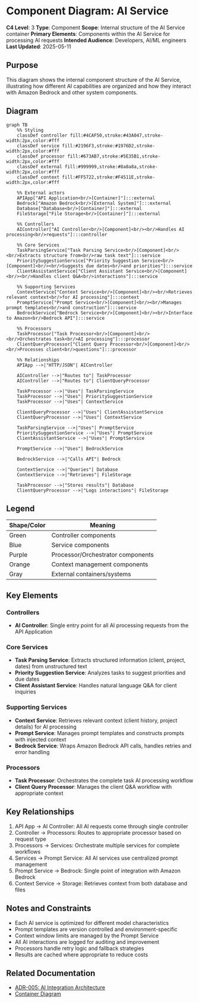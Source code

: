 # Component Diagram: AI Service

**C4 Level**: 3
**Type**: Component
**Scope**: Internal structure of the AI Service container
**Primary Elements**: Components within the AI Service for processing AI requests
**Intended Audience**: Developers, AI/ML engineers
**Last Updated**: 2025-05-11

## Purpose

This diagram shows the internal component structure of the AI Service, illustrating how different AI capabilities are organized and how they interact with Amazon Bedrock and other system components.

## Diagram

```mermaid
graph TB
    %% Styling
    classDef controller fill:#4CAF50,stroke:#43A047,stroke-width:2px,color:#fff
    classDef service fill:#2196F3,stroke:#1976D2,stroke-width:2px,color:#fff
    classDef processor fill:#673AB7,stroke:#5E35B1,stroke-width:2px,color:#fff
    classDef external fill:#999999,stroke:#8a8a8a,stroke-width:2px,color:#fff
    classDef context fill:#FF5722,stroke:#F4511E,stroke-width:2px,color:#fff

    %% External actors
    APIApp["API Application<br/>[Container]"]:::external
    Bedrock["Amazon Bedrock<br/>[External System]"]:::external
    Database["Database<br/>[Container]"]:::external
    FileStorage["File Storage<br/>[Container]"]:::external

    %% Controllers
    AIController["AI Controller<br/>[Component]<br/><br/>Handles AI processing<br/>requests"]:::controller

    %% Core Services
    TaskParsingService["Task Parsing Service<br/>[Component]<br/><br/>Extracts structure from<br/>raw task text"]:::service
    PrioritySuggestionService["Priority Suggestion Service<br/>[Component]<br/><br/>Suggests due dates<br/>and priorities"]:::service
    ClientAssistantService["Client Assistant Service<br/>[Component]<br/><br/>Handles client Q&A<br/>interactions"]:::service

    %% Supporting Services
    ContextService["Context Service<br/>[Component]<br/><br/>Retrieves relevant context<br/>for AI processing"]:::context
    PromptService["Prompt Service<br/>[Component]<br/><br/>Manages prompt templates<br/>and construction"]:::service
    BedrockService["Bedrock Service<br/>[Component]<br/><br/>Interface to Amazon<br/>Bedrock API"]:::service

    %% Processors
    TaskProcessor["Task Processor<br/>[Component]<br/><br/>Orchestrates task<br/>AI processing"]:::processor
    ClientQueryProcessor["Client Query Processor<br/>[Component]<br/><br/>Processes client<br/>questions"]:::processor

    %% Relationships
    APIApp -->|"HTTP/JSON"| AIController

    AIController -->|"Routes to"| TaskProcessor
    AIController -->|"Routes to"| ClientQueryProcessor

    TaskProcessor -->|"Uses"| TaskParsingService
    TaskProcessor -->|"Uses"| PrioritySuggestionService
    TaskProcessor -->|"Uses"| ContextService

    ClientQueryProcessor -->|"Uses"| ClientAssistantService
    ClientQueryProcessor -->|"Uses"| ContextService

    TaskParsingService -->|"Uses"| PromptService
    PrioritySuggestionService -->|"Uses"| PromptService
    ClientAssistantService -->|"Uses"| PromptService

    PromptService -->|"Uses"| BedrockService

    BedrockService -->|"Calls API"| Bedrock

    ContextService -->|"Queries"| Database
    ContextService -->|"Retrieves"| FileStorage

    TaskProcessor -->|"Stores results"| Database
    ClientQueryProcessor -->|"Logs interactions"| FileStorage
```

## Legend

| Shape/Color | Meaning                           |
| ----------- | --------------------------------- |
| Green       | Controller components             |
| Blue        | Service components                |
| Purple      | Processor/Orchestrator components |
| Orange      | Context management components     |
| Gray        | External containers/systems       |

## Key Elements

### Controllers

- **AI Controller**: Single entry point for all AI processing requests from the API Application

### Core Services

- **Task Parsing Service**: Extracts structured information (client, project, dates) from unstructured text
- **Priority Suggestion Service**: Analyzes tasks to suggest priorities and due dates
- **Client Assistant Service**: Handles natural language Q&A for client inquiries

### Supporting Services

- **Context Service**: Retrieves relevant context (client history, project details) for AI processing
- **Prompt Service**: Manages prompt templates and constructs prompts with injected context
- **Bedrock Service**: Wraps Amazon Bedrock API calls, handles retries and error handling

### Processors

- **Task Processor**: Orchestrates the complete task AI processing workflow
- **Client Query Processor**: Manages the client Q&A workflow with appropriate context

## Key Relationships

1. API App → AI Controller: All AI requests come through single controller
1. Controller → Processors: Routes to appropriate processor based on request type
1. Processors → Services: Orchestrate multiple services for complete workflows
1. Services → Prompt Service: All AI services use centralized prompt management
1. Prompt Service → Bedrock: Single point of integration with Amazon Bedrock
1. Context Service → Storage: Retrieves context from both database and files

## Notes and Constraints

- Each AI service is optimized for different model characteristics
- Prompt templates are version controlled and environment-specific
- Context window limits are managed by the Prompt Service
- All AI interactions are logged for auditing and improvement
- Processors handle retry logic and fallback strategies
- Results are cached where appropriate to reduce costs

## Related Documentation

- [ADR-005: AI Integration Architecture](../ADRs/ADR-005.md)
- [Container Diagram](./c4-container-diagram.md)
